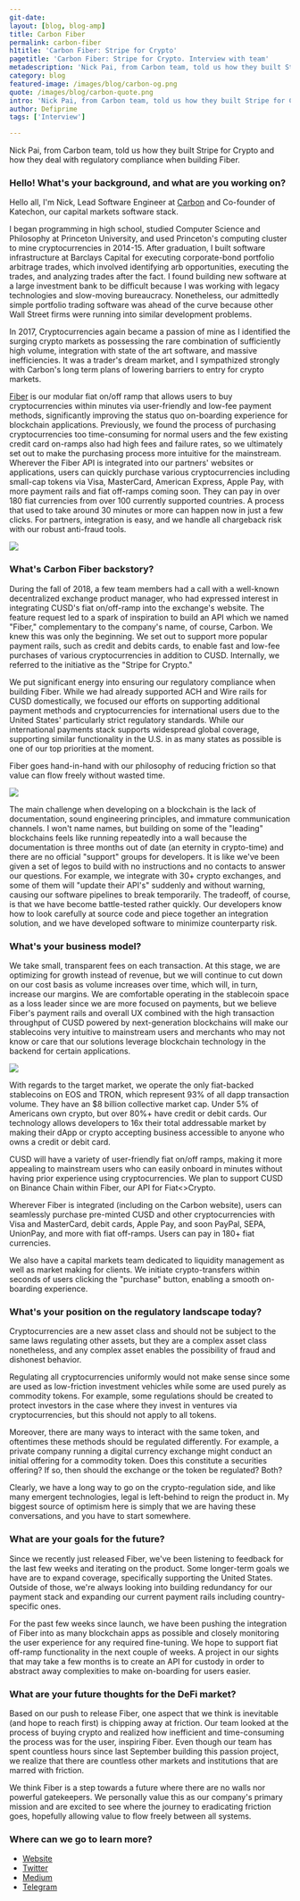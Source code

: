 ```yaml
---
git-date:
layout: [blog, blog-amp]
title: Carbon Fiber
permalink: carbon-fiber
h1title: 'Carbon Fiber: Stripe for Crypto'
pagetitle: 'Carbon Fiber: Stripe for Crypto. Interview with team'
metadescription: 'Nick Pai, from Carbon team, told us how they built Stripe for Crypto and how they deal with regulatory compliance when building Fiber.'
category: blog
featured-image: /images/blog/carbon-og.png
quote: /images/blog/carbon-quote.png
intro: 'Nick Pai, from Carbon team, told us how they built Stripe for Crypto and how they deal with regulatory compliance when building Fiber.'
author: Defiprime
tags: ['Interview']

---
```

Nick Pai, from Carbon team, told us how they built Stripe for Crypto and how they deal with regulatory compliance when building Fiber.  

### Hello! What's your background, and what are you working on?

Hello all, I'm Nick, Lead Software Engineer at [Carbon](https://www.carbon.money/) and Co-founder of Katechon, our capital markets software stack.

I began programming in high school, studied Computer Science and Philosophy at Princeton University, and used Princeton's computing cluster to mine cryptocurrencies in 2014-15. After graduation, I built software infrastructure at Barclays Capital for executing corporate-bond portfolio arbitrage trades, which involved identifying arb opportunities, executing the trades, and analyzing trades after the fact. I found building new software at a large investment bank to be difficult because I was working with legacy technologies and slow-moving bureaucracy. Nonetheless, our admittedly simple portfolio trading software was ahead of the curve because other Wall Street firms were running into similar development problems.

In 2017, Cryptocurrencies again became a passion of mine as I identified the surging crypto markets as possessing the rare combination of sufficiently high volume, integration with state of the art software, and massive inefficiencies. It was a trader's dream market, and I sympathized strongly with Carbon's long term plans of lowering barriers to entry for crypto markets.

[Fiber](https://www.carbon.money/fiber#intro) is our modular fiat on/off ramp that allows users to buy cryptocurrencies within minutes via user-friendly and low-fee payment methods, significantly improving the status quo on-boarding experience for blockchain applications. Previously, we found the process of purchasing cryptocurrencies too time-consuming for normal users and the few existing credit card on-ramps also had high fees and failure rates, so we ultimately set out to make the purchasing process more intuitive for the mainstream. Wherever the Fiber API is integrated into our partners' websites or applications, users can quickly purchase various cryptocurrencies including small-cap tokens via Visa, MasterCard, American Express, Apple Pay, with more payment rails and fiat off-ramps coming soon. They can pay in over 180 fiat currencies from over 100 currently supported countries. A process that used to take around 30 minutes or more can happen now in just a few clicks. For partners, integration is easy, and we handle all chargeback risk with our robust anti-fraud tools.

![](/images/blog/carbon1.png)

### What's Carbon Fiber backstory?

During the fall of 2018, a few team members had a call with a well-known decentralized exchange product manager, who had expressed interest in integrating CUSD's fiat on/off-ramp into the exchange's website. The feature request led to a spark of inspiration to build an API which we named "Fiber," complementary to the company's name, of course, Carbon. We knew this was only the beginning. We set out to support more popular payment rails, such as credit and debits cards, to enable fast and low-fee purchases of various cryptocurrencies in addition to CUSD. Internally, we referred to the initiative as the "Stripe for Crypto."

We put significant energy into ensuring our regulatory compliance when building Fiber. While we had already supported ACH and Wire rails for CUSD domestically, we focused our efforts on supporting additional payment methods and cryptocurrencies for international users due to the United States' particularly strict regulatory standards. While our international payments stack supports widespread global coverage, supporting similar functionality in the U.S. in as many states as possible is one of our top priorities at the moment.

Fiber goes hand-in-hand with our philosophy of reducing friction so that value can flow freely without wasted time.

![](/images/blog/carbon3.gif)

The main challenge when developing on a blockchain is the lack of documentation, sound engineering principles, and immature communication channels. I won't name names, but building on some of the "leading" blockchains feels like running repeatedly into a wall because the documentation is three months out of date (an eternity in crypto-time) and there are no official "support" groups for developers. It is like we've been given a set of legos to build with no instructions and no contacts to answer our questions. For example, we integrate with 30+ crypto exchanges, and some of them will "update their API's" suddenly and without warning, causing our software pipelines to break temporarily. The tradeoff, of course, is that we have become battle-tested rather quickly. Our developers know how to look carefully at source code and piece together an integration solution, and we have developed software to minimize counterparty risk.

### What's your business model?

We take small, transparent fees on each transaction. At this stage, we are optimizing for growth instead of revenue, but we will continue to cut down on our cost basis as volume increases over time, which will, in turn, increase our margins. We are comfortable operating in the stablecoin space as a loss leader since we are more focused on payments, but we believe Fiber's payment rails and overall UX combined with the high transaction throughput of CUSD powered by next-generation blockchains will make our stablecoins very intuitive to mainstream users and merchants who may not know or care that our solutions leverage blockchain technology in the backend for certain applications.

![](/images/blog/carbon2.png)

With regards to the target market, we operate the only fiat-backed stablecoins on EOS and TRON, which represent 93% of all dapp transaction volume. They have an $8 billion collective market cap. Under 5% of Americans own crypto, but over 80%+ have credit or debit cards. Our technology allows developers to 16x their total addressable market by making their dApp or crypto accepting business accessible to anyone who owns a credit or debit card.  

CUSD will have a variety of user-friendly fiat on/off ramps, making it more appealing to mainstream users who can easily onboard in minutes without having prior experience using cryptocurrencies. We plan to support CUSD on Binance Chain within Fiber, our API for Fiat<>Crypto.

Wherever Fiber is integrated (including on the Carbon website), users can seamlessly purchase pre-minted CUSD and other cryptocurrencies with Visa and MasterCard, debit cards, Apple Pay, and soon PayPal, SEPA, UnionPay, and more with fiat off-ramps. Users can pay in 180+ fiat currencies.

We also have a capital markets team dedicated to liquidity management as well as market making for clients. We initiate crypto-transfers within seconds of users clicking the "purchase" button, enabling a smooth on-boarding experience.

### What's your position on the regulatory landscape today?

Cryptocurrencies are a new asset class and should not be subject to the same laws regulating other assets, but they are a complex asset class nonetheless, and any complex asset enables the possibility of fraud and dishonest behavior.

Regulating all cryptocurrencies uniformly would not make sense since some are used as low-friction investment vehicles while some are used purely as commodity tokens. For example, some regulations should be created to protect investors in the case where they invest in ventures via cryptocurrencies, but this should not apply to all tokens.

Moreover, there are many ways to interact with the same token, and oftentimes these methods should be regulated differently. For example, a private company running a digital currency exchange might conduct an initial offering for a commodity token. Does this constitute a securities offering? If so, then should the exchange or the token be regulated? Both?

Clearly, we have a long way to go on the crypto-regulation side, and like many emergent technologies, legal is left-behind to reign the product in. My biggest source of optimism here is simply that we are having these conversations, and you have to start somewhere.

### What are your goals for the future?

Since we recently just released Fiber, we've been listening to feedback for the last few weeks and iterating on the product. Some longer-term goals we have are to expand coverage, specifically supporting the United States. Outside of those, we're always looking into building redundancy for our payment stack and expanding our current payment rails including country-specific ones.

For the past few weeks since launch, we have been pushing the integration of Fiber into as many blockchain apps as possible and closely monitoring the user experience for any required fine-tuning. We hope to support fiat off-ramp functionality in the next couple of weeks. A project in our sights that may take a few months is to create an API for custody in order to abstract away complexities to make on-boarding for users easier.

### What are your future thoughts for the DeFi market?

Based on our push to release Fiber, one aspect that we think is inevitable (and hope to reach first) is chipping away at friction. Our team looked at the process of buying crypto and realized how inefficient and time-consuming the process was for the user, inspiring Fiber. Even though our team has spent countless hours since last September building this passion project, we realize that there are countless other markets and institutions that are marred with friction.

We think Fiber is a step towards a future where there are no walls nor powerful gatekeepers. We personally value this as our company's primary mission and are excited to see where the journey to eradicating friction goes, hopefully allowing value to flow freely between all systems.

### Where can we go to learn more?

- [Website](https://www.carbon.money/)
- [Twitter](https://twitter.com/carbon_money)
- [Medium](https://medium.com/carbon-money)
- [Telegram](https://t.me/carbon_money)
